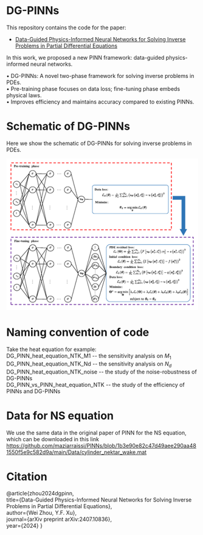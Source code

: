 # DG-PINNs
This repository contains the code for the paper:
- [Data-Guided Physics-Informed Neural Networks for Solving Inverse Problems in Partial Differential Equations](https://arxiv.org/abs/2407.10836)

In this work, we proposed a new PINN framework: data-guided physics-informed neural networks.

•	DG-PINNs: A novel two-phase framework for solving inverse problems in PDEs.\
•	Pre-training phase focuses on data loss; fine-tuning phase embeds physical laws.\
•	Improves efficiency and maintains accuracy compared to existing PINNs.

# Schematic of DG-PINNs
Here we show the schematic of DG-PINNs for solving inverse problems in PDEs.

<p align="center">
  <img src="DGPINN_diagram.png" width="800">
</p>

# Naming convention of code
Take the heat equation for example:\
DG_PINN_heat_equation_NTK_M1 -- the sensitivity analysis on $M_1$ \
DG_PINN_heat_equation_NTK_Nd -- the sensitivity analysis on $N_d$ \
DG_PINN_heat_equation_NTK_noise -- the study of the noise-robustness of DG-PINNs \
DG_PINN_vs_PINN_heat_equation_NTK -- the study of the efficiency of PINNs and DG-PINNs

# Data for NS equation
We use the same data in the original paper of PINN for the NS equation, which can be downloaded in this link https://github.com/maziarraissi/PINNs/blob/1b3e90e82c47d49aee290aa481550f5e9c582d9a/main/Data/cylinder_nektar_wake.mat
# Citation

@article{zhou2024dgpinn,\
  title={Data-Guided Physics-Informed Neural Networks for Solving Inverse Problems in Partial Differential Equations},\
  author={Wei Zhou, Y.F. Xu},\
  journal={arXiv preprint arXiv:2407.10836},\
  year={2024}
}


